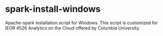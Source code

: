 # spark-install-windows
Apache-spark installation script for Windows. This script is customized for IEOR 4526 Analytics on the Cloud offered by Columbia University.

